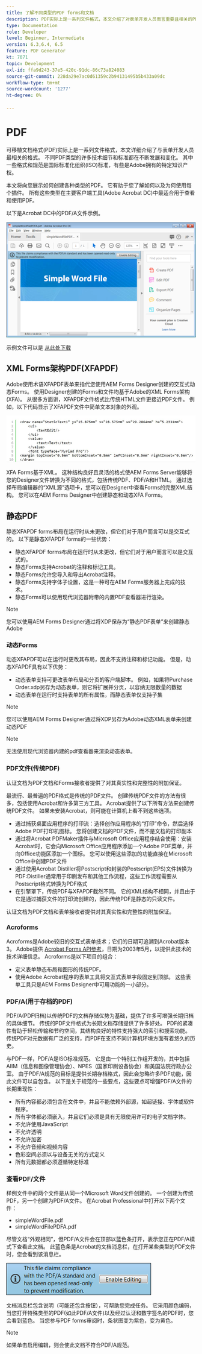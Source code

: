 ```yaml
---
title: 了解不同类型的PDF forms和文档
description: PDF实际上是一系列文件格式，本文介绍了对表单开发人员而言重要且相关的PDF类型。
type: Documentation
role: Developer
level: Beginner, Intermediate
version: 6.3,6.4, 6.5
feature: PDF Generator
kt: 7071
topic: Development
exl-id: ffa9d243-37e5-420c-91dc-86c73a824083
source-git-commit: 228da29e7ac0d61359c2b94131495b5b433a09dc
workflow-type: tm+mt
source-wordcount: '1277'
ht-degree: 0%

---
```


# PDF

可移植文档格式(PDF)实际上是一系列文件格式，本文详细介绍了与表单开发人员最相关的格式。 不同PDF类型的许多技术细节和标准都在不断发展和变化。 其中一些格式和规范是国际标准化组织(ISO)标准，有些是Adobe拥有的特定知识产权。

本文将向您展示如何创建各种类型的PDF。 它有助于您了解如何以及为何使用每个插件。 所有这些类型在主要客户端工具(Adobe Acrobat DC)中最适合用于查看和使用PDF。

以下是Acrobat DC中的PDF/A文件示例。

![Pdfa](assets/pdfa-file-in-acrobat.png)

示例文件可以是 [从此处下载](assets/pdf-file-types.zip)

## XML Forms架构PDF(XFAPDF)

Adobe使用术语XFAPDF表单来指代您使用AEM Forms Designer创建的交互式动态Forms。 使用Designer创建的Forms和文件均基于Adobe的XML Forms架构(XFA)。 从很多方面讲，XFAPDF文件格式比传统HTML文件更接近PDF文件。 例如，以下代码显示了XFAPDF文件中简单文本对象的外观。

![文本字段](assets/text-field.JPG)

XFA Forms基于XML。 这种结构良好且灵活的格式使AEM Forms Server能够将您的Designer文件转换为不同的格式，包括传统PDF、PDF/A和HTML。 通过选择布局编辑器的“XML源”选项卡，您可以在Designer中查看Forms的完整XML结构。 您可以在AEM Forms Designer中创建静态和动态XFA Forms。

## 静态PDF

静态XFAPDF forms布局在运行时从未更改，但它们对于用户而言可以是交互式的。 以下是静态XFAPDF forms的一些优势：

* 静态XFAPDF forms布局在运行时从未更改，但它们对于用户而言可以是交互式的。
* 静态Forms支持Acrobat的注释和标记工具。
* 静态Forms允许您导入和导出Acrobat注释。
* 静态Forms支持字体子设置，这是一种可在AEM Forms服务器上完成的技术。
* 静态Forms可以使用现代浏览器附带的内置PDF查看器进行渲染。

>[!NOTE]
>
> 您可以使用AEM Forms Designer通过将XDP保存为“静态PDF表单”来创建静态Adobe



### 动态Forms

动态XFAPDF可以在运行时更改其布局，因此不支持注释和标记功能。 但是，动态XFAPDF具有以下优势：

* 动态表单支持可更改表单布局和分页的客户端脚本。 例如，如果将Purchase Order.xdp另存为动态表单，则它将扩展并分页，以容纳无限数量的数据
* 动态表单在运行时支持表单的所有属性，而静态表单仅支持子集

>[!NOTE]
>
> 您可以使用AEM Forms Designer通过将XDP另存为Adobe动态XML表单来创建动态PDF

>[!NOTE]
>
> 无法使用现代浏览器内建的pdf查看器来渲染动态表单。

### PDF文件(传统PDF)

认证文档为PDF文档和Forms接收者提供了对其真实性和完整性的附加保证。

最流行、最普遍的PDF格式是传统的PDF文件。 创建传统PDF文件的方法有很多，包括使用Acrobat和许多第三方工具。 Acrobat提供了以下所有方法来创建传统PDF文件。 如果未安装Acrobat，则可能在计算机上看不到这些选项。

* 通过捕获桌面应用程序的打印流：选择创作应用程序的“打印”命令，然后选择Adobe PDF打印机图标。 您将创建文档的PDF文件，而不是文档的打印副本
* 通过将Acrobat PDFMaker插件与Microsoft Office应用程序结合使用：安装Acrobat时，它会向Microsoft Office应用程序添加一个Adobe PDF菜单，并向Office功能区添加一个图标。 您可以使用这些添加的功能直接在Microsoft Office中创建PDF文件
* 通过使用Acrobat Distiller将Postscript和封装的Postscript(EPS)文件转换为PDF:Distiller通常用于印刷发布和其他工作流程，这些工作流程需要从Postscript格式转换为PDF格式
* 在引擎罩下，传统PDF与XFAPDF截然不同。 它的XML结构不相同，并且由于它是通过捕获文件的打印流创建的，因此传统PDF是静态的只读文件。

认证文档为PDF文档和表单接收者提供对其真实性和完整性的附加保证。

### Acroforms

Acroforms是Adobe较旧的交互式表单技术；它们的日期可追溯到Acrobat版本3。 Adobe提供 [Acrobat Forms API参考](assets/FormsAPIReference.pdf)，日期为2003年5月，以提供此技术的技术详细信息。 Acroforms是以下项目的组合：

* 定义表单静态布局和图形的传统PDF。
* 使用Adobe Acrobat程序的表单工具将交互式表单字段固定到顶部。 这些表单工具只是AEM Forms Designer中可用功能的一小部分。

### PDF/A(用于存档的PDF)

PDF/A(PDF归档)以传统PDF的文档存储优势为基础，提供了许多可增强长期归档的具体细节。 传统的PDF文件格式为长期文档存储提供了许多好处。 PDF的紧凑性有助于轻松传输和节约空间，其结构良好的特性支持强大的索引和搜索功能。 传统PDF对元数据有广泛的支持，而PDF在支持不同计算机环境方面有着悠久的历史。

与PDF一样，PDF/A是ISO标准规范。 它是由一个特别工作组开发的，其中包括AIIM（信息和图像管理协会）、NPES（国家印刷设备协会）和美国法院行政办公室。 由于PDF/A规范的目标是提供长期存档格式，因此会忽略许多PDF功能，因此文件可以自包含。 以下是关于规范的一些要点，这些要点可增强PDF/A文件的长期重现性：

* 所有内容都必须包含在文件中，并且不能依赖外部源，如超链接、字体或软件程序。
* 所有字体都必须嵌入，并且它们必须是具有无限使用许可的电子文档字体。
* 不允许使用JavaScript
* 不允许透明
* 不允许加密
* 不允许音频和视频内容
* 色彩空间必须以与设备无关的方式定义
* 所有元数据都必须遵循特定标准

### 查看PDF/文件

样例文件中的两个文件是从同一个Microsoft Word文件创建的。 一个创建为传统PDF，另一个创建为PDF/A文件。 在Acrobat Professional中打开以下两个文件：

* simpleWordFile.pdf
* simpleWordFilePDFA.pdf

尽管文档“外观相同”，但PDF/A文件会在顶部以蓝色条打开，表示您正在PDF/A模式下查看此文档。 此蓝色条是Acrobat的文档消息栏，在打开某些类型的PDF文件时，您会看到该消息栏。

![Pdf-img](assets/pdfa-message.png)

文档消息栏包含说明（可能还包含按钮），可帮助您完成任务。 它采用颜色编码，当您打开特殊类型的PDF(如此PDF/A文件)以及经过认证和数字签名的PDF时，您会看到蓝色。 当您参与PDF forms审阅时，条状图变为紫色，变为黄色。

>[!NOTE]
>
> 如果单击启用编辑，则会使此文档不符合PDF/A规范。
